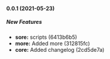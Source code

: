 #### 0.0.1 (2021-05-23)

##### New Features

* **sore:**  scripts (6413b6b5)
* **more:**  Added more (312815fc)
* **core:**  Added changelog (2cd5de7a)


